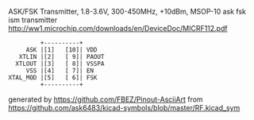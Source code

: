 ASK/FSK Transmitter, 1.8-3.6V, 300-450MHz, +10dBm, MSOP-10
ask fsk ism transmitter
http://ww1.microchip.com/downloads/en/DeviceDoc/MICRF112.pdf


	         +----------+
	     ASK |[1]   [10]| VDD
	   XTLIN |[2]   [ 9]| PAOUT
	  XTLOUT |[3]   [ 8]| VSSPA
	     VSS |[4]   [ 7]| EN
	XTAL_MOD |[5]   [ 6]| FSK
	         +----------+


generated by https://github.com/FBEZ/Pinout-AsciiArt from https://github.com/ask6483/kicad-symbols/blob/master/RF.kicad_sym